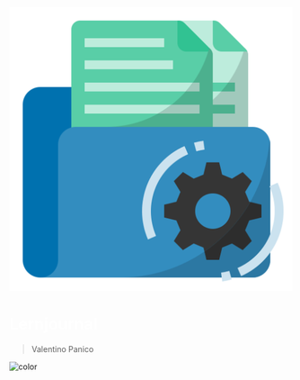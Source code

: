 ![Server Image](_img/logo.png ':size=200')

<h1 style="color:#fff">Lernjournal</h1>

> Valentino Panico

![color](#999)
